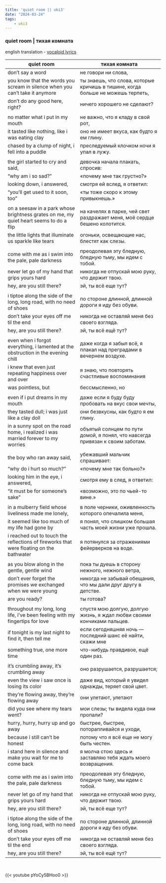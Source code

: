 ```yaml
---
title: 'quiet room || uki3'
date: "2024-03-24"
tags:
    - uki3
---
```


### quiet room | тихая комната

english translation - [vocaloid lyrics](https://vocaloidlyrics.fandom.com/wiki/Quiet_room)

quiet room | тихая комната
--|--
don’t say a word | не говори ни слова,
you know that the words you scream in silence when you can’t take it anymore | ты знаешь, что слова, которые кричишь в тишине, когда больше не можешь терпеть,
don’t do any good here, right? | ничего хорошего не сделают?
|||
no matter what i put in my mouth | не важно, что я кладу в свой рот,
it tasted like nothing, like i was eating clay | оно не имеет вкуса, как будто я ем глину.
chased by a clump of night, i fell into a puddle | преследуемый клочком ночи я упал в лужу.
|||
the girl started to cry and said, | девочка начала плакать, спросив:
“why am i so sad?” | «почему мне так грустно?»
looking down, i answered, | смотря ей вслед, я ответил:
“you’ll get used to it soon, too” | «ты тоже скоро к этому привыкнешь.»
|||
on a seesaw in a park whose brightness grates on me, my quiet heart seems to do a flip | на качелях в парке, чей свет раздражает меня, моё сердце бешено колотится.
the little lights that illuminate us sparkle like tears | огоньки, освещающие нас, блестят как слезы.
|||
come with me as i swim into the pale, pale darkness | преодолевая эту бледную, бледную тьму, мы идем с тобой.
never let go of my hand that grips yours hard | никогда не отпускай мою руку, что держит твою.
hey, are you still there? | эй, ты всё еще тут?
|||
i tiptoe along the side of the long, long road, with no need of shoes | по стороне длинной, длинной дороги я иду без обуви.
don’t take your eyes off me til the end | никогда не оставляй меня без своего взгляда. 
hey, are you still there? | эй, ты всё ещё тут?
|||
even when i forgot everything, i lamented at the obstruction in the evening chill | даже когда я забыл всё, я плакал над преградами в вечернем воздухе.
i knew that even just repeating happiness over and over | я знаю, что повторять счастливые воспоминания
was pointless, but | бессмысленно, но
|||
even if i put dreams in my mouth | даже если я буду буду пробовать на вкус свои мечты,
they tasted dull; i was just like a clay doll | они безвкусны, как будто я ем глину.
in a sunny spot on the road home, i realized i was married forever to my worries | объятый солнцем по пути домой, я понял, что навсегда привязан к своим заботам.
|||
the boy who ran away said, | убежавший мальчик спрашивает:
“why do i hurt so much?” | «почему мне так больно?»
looking him in the eye, i answered, | смотря ему в след, я ответил:
“it must be for someone’s sake” | «возможно, это по чьей-то вине.»
|||
in a mulberry field whose liveliness made me lonely, | в поле черники, оживленность которого опечалила меня,
it seemed like too much of my life had gone by | я понял, что слишком большая часть моей жизни уже прошла.
i reached out to touch the reflections of fireworks that were floating on the bathwater | я потянулся за отражениями фейерверков на воде.
|||
as you blow along in the gentle, gentle wind | пока ты дуешь в сторону нежного, нежного ветра,
don’t ever forget the promises we exchanged when we were young | никогда не забывай обещания, что мы дали друг другу в детстве.
are you ready? | ты готова?
|||
throughout my long, long life, i’ve been feeling with my fingertips for love | спустя мою долгую, долгую жизнь, я ждал любви своими кончиками пальцев.
if tonight is my last night to find it, then tell me | если сегодняшняя ночь — последний шанс её найти, скажи мне
something true, one more time | что-нибудь правдивое, ещё один раз.
|||
it’s crumbling away, it’s crumbling away | оно разрушается, разрушается;
even the view i saw once is losing its color | даже вид, который я увидел однажды, теряет свой цвет.
they’re flowing away, they’re flowing away | они улетают, улетают
did you see where my tears went? | мои слезы; ты видела куда они пропали?
hurry, hurry, hurry up and go away | быстрее, быстрее, поторапливайся и уходи,
because i still can’t be honest | потому что я всё еще не могу быть честен.
i stand here in silence and make you wait for me to come back | я молча стою здесь и заставляю тебя ждать моего возвращения.
|||
come with me as i swim into the pale, pale darkness | преодолевая эту бледную, бледную тьму, мы идем с тобой.
never let go of my hand that grips yours hard | никогда не отпускай мою руку, что держит твою.
hey, are you still there? | эй, ты всё еще тут?
|||
i tiptoe along the side of the long, long road, with no need of shoes | по стороне длинной, длинной дороги я иду без обуви.
don’t take your eyes off me til the end | никогда не оставляй меня без своего взгляда. 
hey, are you still there? | эй, ты всё ещё тут?

<br>

{{< youtube pYoCy5BHoo0 >}}